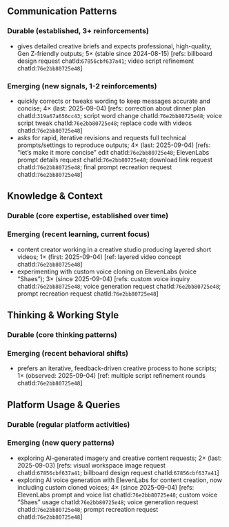 ## Communication Patterns
### Durable (established, 3+ reinforcements)
- gives detailed creative briefs and expects professional, high-quality, Gen Z-friendly outputs; 5× (stable since 2024-08-15) [refs: billboard design request chatId:`67856cbf637a41`; video script refinement chatId:`76e2bb80725e48`]

### Emerging (new signals, 1-2 reinforcements)
- quickly corrects or tweaks wording to keep messages accurate and concise; 4× (last: 2025-09-04) [refs: correction about dinner plan chatId:`319a67a656cc43`; script word change chatId:`76e2bb80725e48`; voice script tweak chatId:`76e2bb80725e48`; replace code with videos chatId:`76e2bb80725e48`]
- asks for rapid, iterative revisions and requests full technical prompts/settings to reproduce outputs; 4× (last: 2025-09-04) [refs: “let’s make it more concise” edit chatId:`76e2bb80725e48`; ElevenLabs prompt details request chatId:`76e2bb80725e48`; download link request chatId:`76e2bb80725e48`; final prompt recreation request chatId:`76e2bb80725e48`]

## Knowledge & Context
### Durable (core expertise, established over time)

### Emerging (recent learning, current focus)
- content creator working in a creative studio producing layered short videos; 1× (first: 2025-09-04) [ref: layered video concept chatId:`76e2bb80725e48`]
- experimenting with custom voice cloning on ElevenLabs (voice “Shaes”); 3× (since 2025-09-04) [refs: custom voice inquiry chatId:`76e2bb80725e48`; voice generation request chatId:`76e2bb80725e48`; prompt recreation request chatId:`76e2bb80725e48`]

## Thinking & Working Style
### Durable (core thinking patterns)

### Emerging (recent behavioral shifts)
- prefers an iterative, feedback-driven creative process to hone scripts; 1× (observed: 2025-09-04) [ref: multiple script refinement rounds chatId:`76e2bb80725e48`]

## Platform Usage & Queries
### Durable (regular platform activities)

### Emerging (new query patterns)
- exploring AI-generated imagery and creative content requests; 2× (last: 2025-09-03) [refs: visual workspace image request chatId:`67856cbf637a41`; billboard design request chatId:`67856cbf637a41`]
- exploring AI voice generation with ElevenLabs for content creation, now including custom cloned voices; 4× (since 2025-09-04) [refs: ElevenLabs prompt and voice list chatId:`76e2bb80725e48`; custom voice “Shaes” usage chatId:`76e2bb80725e48`; voice generation request chatId:`76e2bb80725e48`; prompt recreation request chatId:`76e2bb80725e48`]
